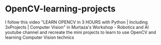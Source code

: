 # OpenCV-learning-projects

I follow this video "LEARN OPENCV in 3 HOURS with Python | Including 3xProjects | Computer Vision" in  Murtaza's Workshop - Robotics and AI youtube channel and recreate the mini projects to learn to use OpenCV and learning Computer Vision technics
